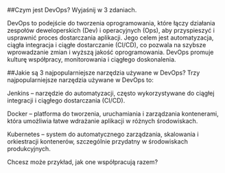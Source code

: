 ##Czym jest DevOps? Wyjaśnij w 3 zdaniach.

DevOps to podejście do tworzenia oprogramowania, które łączy działania zespołów deweloperskich (Dev) i operacyjnych (Ops),
aby przyspieszyć i usprawnić proces dostarczania aplikacji. Jego celem jest automatyzacja,
ciągła integracja i ciągłe dostarczanie (CI/CD), co pozwala na szybsze wprowadzanie zmian i wyższą jakość oprogramowania.
DevOps promuje kulturę współpracy, monitorowania i ciągłego doskonalenia.

##Jakie są 3 najpopularniejsze narzędzia używane w DevOps?
Trzy najpopularniejsze narzędzia używane w DevOps to:

Jenkins – narzędzie do automatyzacji, często wykorzystywane do ciągłej integracji i ciągłego dostarczania (CI/CD).

Docker – platforma do tworzenia, uruchamiania i zarządzania kontenerami, która umożliwia łatwe wdrażanie aplikacji w różnych środowiskach.

Kubernetes – system do automatycznego zarządzania, skalowania i orkiestracji kontenerów, szczególnie przydatny w środowiskach produkcyjnych.

Chcesz może przykład, jak one współpracują razem?
